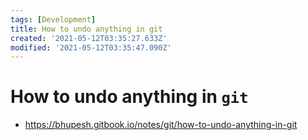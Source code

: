 ```yaml
---
tags: [Development]
title: How to undo anything in git
created: '2021-05-12T03:35:27.633Z'
modified: '2021-05-12T03:35:47.090Z'
---
```


#  How to undo anything in `git`

* https://bhupesh.gitbook.io/notes/git/how-to-undo-anything-in-git
